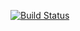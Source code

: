[![Build Status](https://travis-ci.org/sothavirak/samples.svg?branch=master)](https://travis-ci.org/sothavirak/samples)
